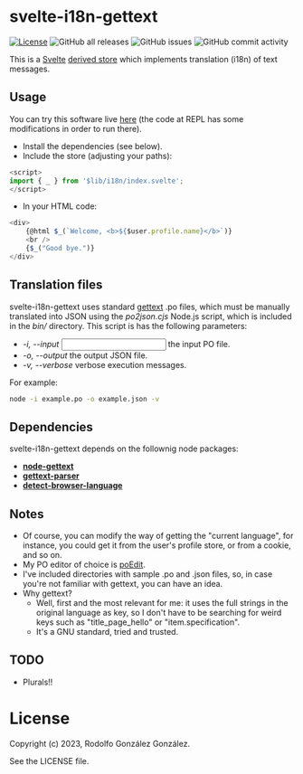 # svelte-i18n-gettext

[![License](https://img.shields.io/badge/License-BSD_3--Clause-blue.svg)](https://opensource.org/licenses/BSD-3-Clause)
![GitHub all releases](https://img.shields.io/github/downloads/rgglez/svelte-i18n-gettext/total) 
![GitHub issues](https://img.shields.io/github/issues/rgglez/svelte-i18n-gettext) 
![GitHub commit activity](https://img.shields.io/github/commit-activity/y/rgglez/svelte-i18n-gettext)

This is a [Svelte](https://svelte.dev/) [derived store](https://learn.svelte.dev/tutorial/derived-stores) which implements translation (i18n) of text messages.

## Usage

You can try this software live [here](https://svelte.dev/repl/af093a25e8db40f5b77f9483ccf3919a?version=3.57.0) (the code at REPL has some modifications in order to run there).

* Install the dependencies (see below).
* Include the store (adjusting your paths):

```javascript
<script>
import { _ } from '$lib/i18n/index.svelte';
</script>
```

* In your HTML code:

```javascript
<div>
    {@html $_(`Welcome, <b>${$user.profile.name}</b>`)}
    <br />
    {$_("Good bye.")}
</div>
```

## Translation files

svelte-i18n-gettext uses standard [gettext](https://www.gnu.org/software/gettext/) .po files, which must be manually translated into JSON using the *po2json.cjs* Node.js script, which is included in the *bin/* directory. This script is has the following parameters:

* *-i, --input <input>* the input PO file.
* *-o, --output <output>* the output JSON file.
* *-v, --verbose* verbose execution messages.

For example:

```bash
node -i example.po -o example.json -v
```

## Dependencies

svelte-i18n-gettext depends on the follownig node packages:

* **[node-gettext](https://www.npmjs.com/package/node-gettext)**
* **[gettext-parser](https://www.npmjs.com/package/gettext-parser)**
* **[detect-browser-language](https://www.npmjs.com/package/detect-browser-language)**

## Notes

* Of course, you can modify the way of getting the "current language", for instance, you could get it from the user's profile store, or from a cookie, and so on.
* My PO editor of choice is [poEdit](https://poedit.net/).
* I've included directories with sample .po and .json files, so, in case you're not familiar with gettext, you can have an idea.
* Why gettext? 
  * Well, first and the most relevant for me: it uses the full strings in the original language as key, so I don't have to be searching for weird keys such as "title_page_hello" or "item.specification".
  * It's a GNU standard, tried and trusted.
  
 ## TODO
 
 * Plurals!! 
 
 # License
 
 Copyright (c) 2023, Rodolfo González González.
 
 See the LICENSE file.
